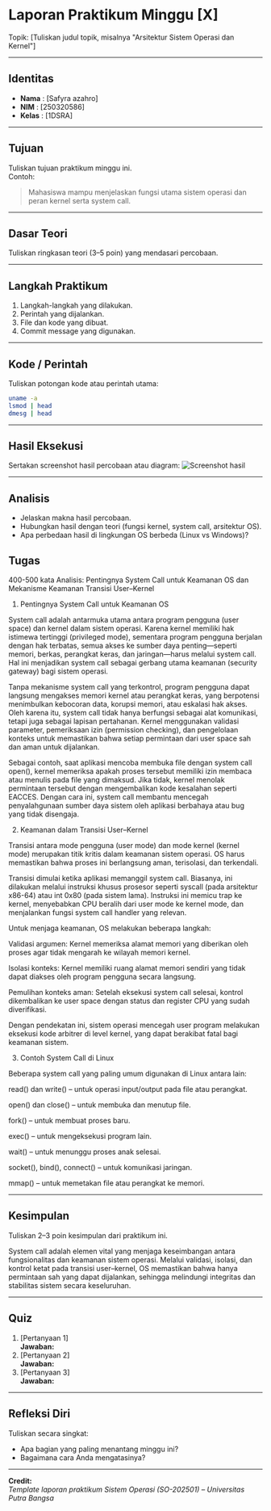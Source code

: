 
# Laporan Praktikum Minggu [X]
Topik: [Tuliskan judul topik, misalnya "Arsitektur Sistem Operasi dan Kernel"]

---

## Identitas
- **Nama**  : [Safyra azahro]  
- **NIM**   : [250320586]  
- **Kelas** : [1DSRA]

---

## Tujuan
Tuliskan tujuan praktikum minggu ini.  
Contoh:  
> Mahasiswa mampu menjelaskan fungsi utama sistem operasi dan peran kernel serta system call.

---

## Dasar Teori
Tuliskan ringkasan teori (3–5 poin) yang mendasari percobaan.

---

## Langkah Praktikum
1. Langkah-langkah yang dilakukan.  
2. Perintah yang dijalankan.  
3. File dan kode yang dibuat.  
4. Commit message yang digunakan.

---

## Kode / Perintah
Tuliskan potongan kode atau perintah utama:
```bash
uname -a
lsmod | head
dmesg | head
```

---

## Hasil Eksekusi
Sertakan screenshot hasil percobaan atau diagram:
![Screenshot hasil](screenshots/example.png)

---

## Analisis
- Jelaskan makna hasil percobaan.  
- Hubungkan hasil dengan teori (fungsi kernel, system call, arsitektur OS).  
- Apa perbedaan hasil di lingkungan OS berbeda (Linux vs Windows)?  


## Tugas
400-500 kata 
Analisis: Pentingnya System Call untuk Keamanan OS dan Mekanisme Keamanan Transisi User–Kernel

1. Pentingnya System Call untuk Keamanan OS

System call adalah antarmuka utama antara program pengguna (user space) dan kernel dalam sistem operasi. Karena kernel memiliki hak istimewa tertinggi (privileged mode), sementara program pengguna berjalan dengan hak terbatas, semua akses ke sumber daya penting—seperti memori, berkas, perangkat keras, dan jaringan—harus melalui system call. Hal ini menjadikan system call sebagai gerbang utama keamanan (security gateway) bagi sistem operasi.

Tanpa mekanisme system call yang terkontrol, program pengguna dapat langsung mengakses memori kernel atau perangkat keras, yang berpotensi menimbulkan kebocoran data, korupsi memori, atau eskalasi hak akses. Oleh karena itu, system call tidak hanya berfungsi sebagai alat komunikasi, tetapi juga sebagai lapisan pertahanan. Kernel menggunakan validasi parameter, pemeriksaan izin (permission checking), dan pengelolaan konteks untuk memastikan bahwa setiap permintaan dari user space sah dan aman untuk dijalankan.

Sebagai contoh, saat aplikasi mencoba membuka file dengan system call open(), kernel memeriksa apakah proses tersebut memiliki izin membaca atau menulis pada file yang dimaksud. Jika tidak, kernel menolak permintaan tersebut dengan mengembalikan kode kesalahan seperti EACCES. Dengan cara ini, system call membantu mencegah penyalahgunaan sumber daya sistem oleh aplikasi berbahaya atau bug yang tidak disengaja.

2. Keamanan dalam Transisi User–Kernel

Transisi antara mode pengguna (user mode) dan mode kernel (kernel mode) merupakan titik kritis dalam keamanan sistem operasi. OS harus memastikan bahwa proses ini berlangsung aman, terisolasi, dan terkendali.

Transisi dimulai ketika aplikasi memanggil system call. Biasanya, ini dilakukan melalui instruksi khusus prosesor seperti syscall (pada arsitektur x86-64) atau int 0x80 (pada sistem lama). Instruksi ini memicu trap ke kernel, menyebabkan CPU beralih dari user mode ke kernel mode, dan menjalankan fungsi system call handler yang relevan.

Untuk menjaga keamanan, OS melakukan beberapa langkah:

Validasi argumen: Kernel memeriksa alamat memori yang diberikan oleh proses agar tidak mengarah ke wilayah memori kernel.

Isolasi konteks: Kernel memiliki ruang alamat memori sendiri yang tidak dapat diakses oleh program pengguna secara langsung.

Pemulihan konteks aman: Setelah eksekusi system call selesai, kontrol dikembalikan ke user space dengan status dan register CPU yang sudah diverifikasi.

Dengan pendekatan ini, sistem operasi mencegah user program melakukan eksekusi kode arbitrer di level kernel, yang dapat berakibat fatal bagi keamanan sistem.

3. Contoh System Call di Linux

Beberapa system call yang paling umum digunakan di Linux antara lain:

read() dan write() – untuk operasi input/output pada file atau perangkat.

open() dan close() – untuk membuka dan menutup file.

fork() – untuk membuat proses baru.

exec() – untuk mengeksekusi program lain.

wait() – untuk menunggu proses anak selesai.

socket(), bind(), connect() – untuk komunikasi jaringan.

mmap() – untuk memetakan file atau perangkat ke memori.


---

## Kesimpulan
Tuliskan 2–3 poin kesimpulan dari praktikum ini.

System call adalah elemen vital yang menjaga keseimbangan antara fungsionalitas dan keamanan sistem operasi. Melalui validasi, isolasi, dan kontrol ketat pada transisi user–kernel, OS memastikan bahwa hanya permintaan sah yang dapat dijalankan, sehingga melindungi integritas dan stabilitas sistem secara keseluruhan.

---

## Quiz
1. [Pertanyaan 1]  
   **Jawaban:**  
2. [Pertanyaan 2]  
   **Jawaban:**  
3. [Pertanyaan 3]  
   **Jawaban:**  

---

## Refleksi Diri
Tuliskan secara singkat:
- Apa bagian yang paling menantang minggu ini?  
- Bagaimana cara Anda mengatasinya?  

---

**Credit:**  
_Template laporan praktikum Sistem Operasi (SO-202501) – Universitas Putra Bangsa_
